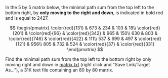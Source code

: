 <p>In the 5 by 5 matrix below, the minimal path sum from the top left to the bottom right, by <b>only moving to the right and down</b>, is indicated in bold red and is equal to 2427.</p>
<div style="text-align:center;">
$$
\begin{pmatrix}
\color{red}{131} &amp; 673 &amp; 234 &amp; 103 &amp; 18\\
\color{red}{201} &amp; \color{red}{96} &amp; \color{red}{342} &amp; 965 &amp; 150\\
630 &amp; 803 &amp; \color{red}{746} &amp; \color{red}{422} &amp; 111\\
537 &amp; 699 &amp; 497 &amp; \color{red}{121} &amp; 956\\
805 &amp; 732 &amp; 524 &amp; \color{red}{37} &amp; \color{red}{331}
\end{pmatrix}
$$
</div>
<p>Find the minimal path sum from the top left to the bottom right by only moving right and down in <a href="project/resources/p081_matrix.txt">matrix.txt</a> (right click and "Save Link/Target As..."), a 31K text file containing an 80 by 80 matrix.</p>
